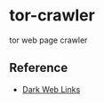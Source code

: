 # tor-crawler
tor web page crawler

## Reference
- [Dark Web Links](https://www.thedarkweblinks.com/)
